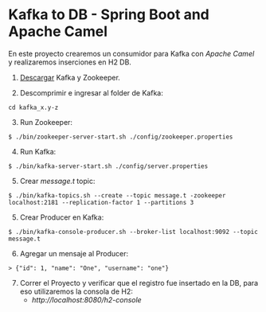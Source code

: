 # Kafka to DB - Spring Boot and Apache Camel

En este proyecto crearemos un consumidor para Kafka con *Apache Camel* y realizaremos inserciones en H2 DB.

1. [Descargar](https://www.apache.org/dyn/closer.cgi?path=/kafka/1.1.0/kafka_2.11-1.1.0.tgz) Kafka y Zookeeper.

2. Descomprimir e ingresar al folder de Kafka:
```
cd kafka_x.y-z
```
3. Run Zookeeper:
```
$ ./bin/zookeeper-server-start.sh ./config/zookeeper.properties
```
4. Run Kafka:
```
$ ./bin/kafka-server-start.sh ./config/server.properties
```
5. Crear *message.t* topic:
```
$ ./bin/kafka-topics.sh --create --topic message.t -zookeeper localhost:2181 --replication-factor 1 --partitions 3
```
5. Crear Producer en Kafka:
```
$ ./bin/kafka-console-producer.sh --broker-list localhost:9092 --topic message.t
```
6. Agregar un mensaje al Producer:
```
> {"id": 1, "name": "One", "username": "one"}
```
7. Correr el Proyecto y verificar que el registro fue insertado en la DB, para eso utilizaremos la consola de H2:
	* *http://localhost:8080/h2-console*